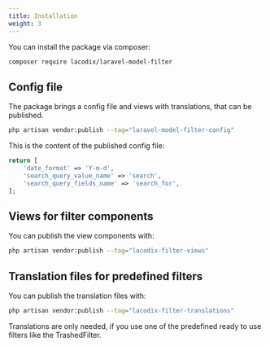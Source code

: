 ```yaml
---
title: Installation
weight: 3
---
```


You can install the package via composer:

```bash
composer require lacodix/laravel-model-filter
```

## Config file

The package brings a config file and views with translations, that can be published.

```bash
php artisan vendor:publish --tag="laravel-model-filter-config"
```

This is the content of the published config file:

```php
return [
    'date_format' => 'Y-m-d',
    'search_query_value_name' => 'search',
    'search_query_fields_name' => 'search_for',
];
```

## Views for filter components

You can publish the view components with:

```bash
php artisan vendor:publish --tag="lacodix-filter-views"
```

## Translation files for predefined filters

You can publish the translation files with:

```bash
php artisan vendor:publish --tag="lacodix-filter-translations"
```

Translations are only needed, if you use one of the predefined ready to use filters like the
TrashedFilter.
